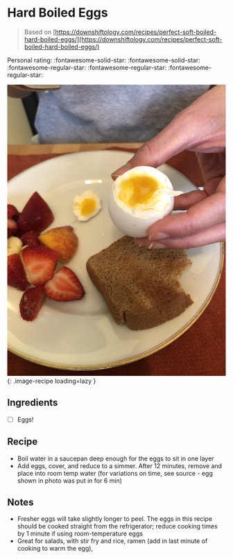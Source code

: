 <!-- Do not modify sections with "AUTO-*". They are updated by make.py -->

# Hard Boiled Eggs

> Based on [https://downshiftology.com/recipes/perfect-soft-boiled-hard-boiled-eggs/](https://downshiftology.com/recipes/perfect-soft-boiled-hard-boiled-eggs/)

<!-- rating=2; (User can specify rating on scale of 1-5) -->
<!-- AUTO-UserRating -->
Personal rating: :fontawesome-solid-star: :fontawesome-solid-star: :fontawesome-regular-star: :fontawesome-regular-star: :fontawesome-regular-star:
<!-- /AUTO-UserRating -->

<!-- AUTO-Image -->
![hard_boiled_eggs.jpeg](./hard_boiled_eggs.jpeg){: .image-recipe loading=lazy }
<!-- /AUTO-Image -->

## Ingredients

* [ ] Eggs!

## Recipe

* Boil water in a saucepan deep enough for the eggs to sit in one layer
* Add eggs, cover, and reduce to a simmer. After 12 minutes, remove and place into room temp water (for variations on time, see source - egg shown in photo was put in for 6 min)

## Notes

* Fresher eggs will take slightly longer to peel. The eggs in this recipe should be cooked straight from the refrigerator; reduce cooking times by 1 minute if using room-temperature eggs
* Great for salads, with stir fry and rice, ramen (add in last minute of cooking to warm the egg),
